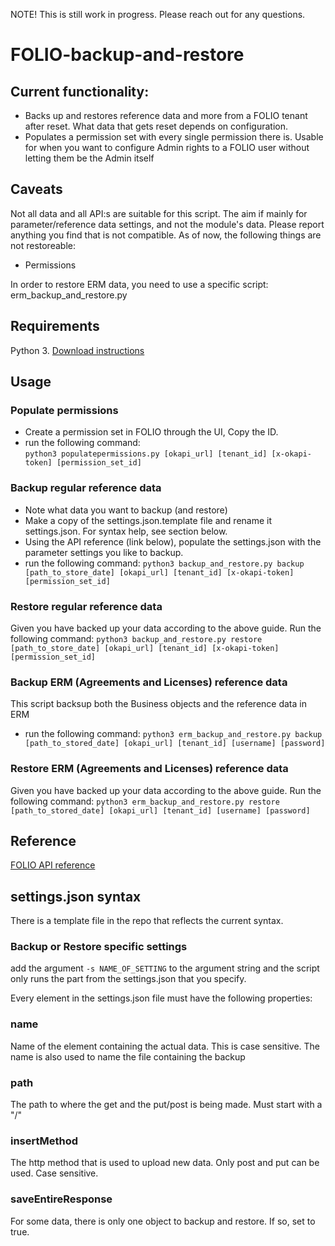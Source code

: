 NOTE! This is still work in progress. Please reach out for any questions.

# FOLIO-backup-and-restore
## Current functionality:
* Backs up and restores reference data and more from a FOLIO tenant after reset. What data that gets reset depends on configuration.
* Populates a permission set with every single permission there is. Usable for when you want to configure Admin rights to a FOLIO user without letting them be the Admin itself

## Caveats 
Not all data and all API:s are suitable for this script. The aim if mainly for parameter/reference data settings, and not the module's data. Please report anything you find that is not compatible. 
As of now, the following things are not restoreable:
* Permissions

In order to restore ERM data, you need to use a specific script: erm_backup_and_restore.py

## Requirements
Python 3. 
[Download instructions](https://www.python.org/downloads/)

## Usage
### Populate permissions
* Create a permission set in FOLIO through the UI, Copy the ID.
* run the following command:    
`python3 populatepermissions.py [okapi_url] [tenant_id] [x-okapi-token] [permission_set_id]`

### Backup regular reference data
* Note what data you want to backup (and restore)
* Make a copy of the settings.json.template file and rename it settings.json. For syntax help, see section below.
* Using the API reference (link below), populate the settings.json with the parameter settings you like to backup. 
* run the following command:
`python3 backup_and_restore.py backup [path_to_store_date] [okapi_url] [tenant_id] [x-okapi-token] [permission_set_id]`

### Restore regular reference data
Given you have backed up your data according to the above guide. Run the following command:
`python3 backup_and_restore.py restore [path_to_store_date] [okapi_url] [tenant_id] [x-okapi-token] [permission_set_id]`

### Backup ERM (Agreements and Licenses) reference data
This script backsup both the Business objects and the reference data in ERM
* run the following command:
`python3 erm_backup_and_restore.py backup [path_to_stored_date] [okapi_url] [tenant_id] [username] [password]`

### Restore  ERM (Agreements and Licenses) reference data
Given you have backed up your data according to the above guide. Run the following command:
`python3 erm_backup_and_restore.py restore [path_to_stored_date] [okapi_url] [tenant_id] [username] [password]`

## Reference
[FOLIO API reference](https://dev.folio.org/reference/api/)
## settings.json syntax
There is a template file in the repo that reflects the current syntax.

### Backup or Restore specific settings
add the argument `-s NAME_OF_SETTING` to the argument string and the script only runs the part from the settings.json that you specify.

Every element in the settings.json file must have the following properties:
### name
Name of the element containing the actual data. This is case sensitive. 
The name is also used to name the file containing the backup

### path
The path to where the get and the put/post is being made. Must start with a "/"

### insertMethod
The http method that is used to upload new data. Only post and put can be used. Case sensitive.

### saveEntireResponse
For some data, there is only one object to backup and restore. If so, set to true.

